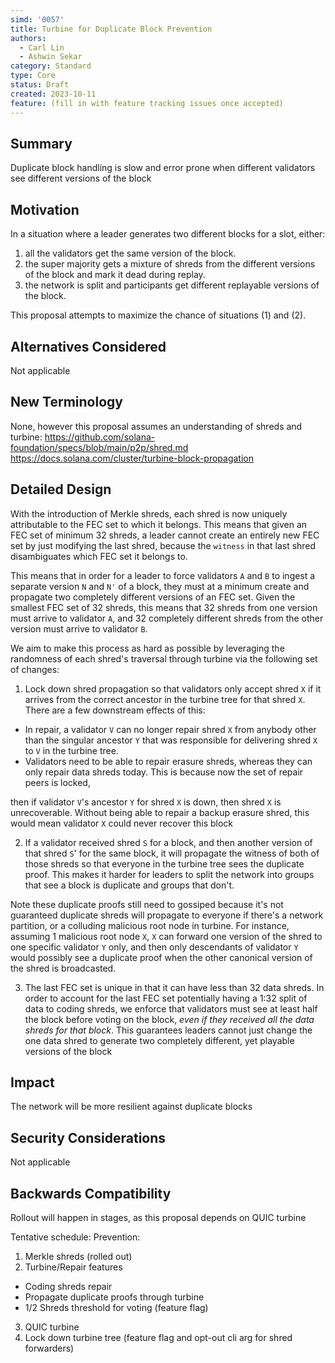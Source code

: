 ```yaml
---
simd: '0057'
title: Turbine for Duplicate Block Prevention
authors:
  - Carl Lin
  - Ashwin Sekar
category: Standard
type: Core
status: Draft
created: 2023-10-11
feature: (fill in with feature tracking issues once accepted)
---
```


## Summary

Duplicate block handling is slow and error prone when different validators see
different versions of the block

## Motivation

In a situation where a leader generates two different blocks for a slot, either:

1) all the validators get the same version of the block.
2) the super majority gets a mixture of shreds from the different versions of the
   block and mark it dead during replay.
3) the network is split and participants get different replayable versions of the
   block.

This proposal attempts to maximize the chance of situations (1) and (2).

## Alternatives Considered

Not applicable

## New Terminology

None, however this proposal assumes an understanding of shreds and turbine:
https://github.com/solana-foundation/specs/blob/main/p2p/shred.md
https://docs.solana.com/cluster/turbine-block-propagation

## Detailed Design

With the introduction of Merkle shreds, each shred is now uniquely attributable
to the FEC set to which it belongs. This means that given an FEC set of minimum
32 shreds, a leader cannot create an entirely new FEC set by just modifying the
last shred, because the `witness` in that last shred disambiguates which FEC set
it belongs to.

This means that in order for a leader to force validators `A` and `B` to ingest
a separate version `N` and `N'` of a block, they must at a minimum create and
propagate two completely different versions of an FEC set. Given the smallest
FEC set of 32 shreds, this means that 32 shreds from one version must arrive to
validator `A`, and 32 completely different shreds from the other version must
arrive to validator `B`.

We aim to make this process as hard as possible by leveraging the randomness of
each shred's traversal through turbine via the following set of changes:

1. Lock down shred propagation so that validators only accept shred `X` if it
arrives from the correct ancestor in the turbine tree for that shred `X`. There
are a few downstream effects of this:

 - In repair, a validator `V` can no longer repair shred `X` from anybody other
 than the singular ancestor `Y` that was responsible for delivering shred `X` to
 `V` in the turbine tree.
 - Validators need to be able to repair erasure shreds, whereas they can only
repair data shreds today. This is because now the set of repair peers is locked,

then if validator `V`'s ancestor `Y` for shred `X` is down, then shred `X` is
unrecoverable. Without being able to repair a backup erasure shred, this would
mean validator `X` could never recover this block

2. If a validator received shred `S` for a block, and then another version of
that shred `S`' for the same block, it will propagate the witness of both of
those shreds so that everyone in the turbine tree sees the duplicate proof. This
makes it harder for leaders to split the network into groups that see a block is
duplicate and groups that don't.

Note these duplicate proofs still need to gossiped because it's not guaranteed
duplicate shreds will propagate to everyone if there's a network partition, or
a colluding malicious root node in turbine. For instance, assuming 1 malicious
root node `X`, `X` can forward one version of the shred to one specific
validator `Y` only, and then only descendants of validator `Y` would possibly
see a duplicate proof when the other canonical version of the shred is
broadcasted.

3. The last FEC set is unique in that it can have less than 32 data shreds.
In order to account for the last FEC set potentially having a 1:32 split of
data to coding shreds, we enforce that validators must see at least half the
block before voting on the block, *even if they received all the data shreds for
that block*. This guarantees leaders cannot just change the one data shred to
generate two completely different, yet playable versions of the block

## Impact

The network will be more resilient against duplicate blocks

## Security Considerations

Not applicable

## Backwards Compatibility

Rollout will happen in stages, as this proposal depends on QUIC turbine

Tentative schedule:
Prevention:

1) Merkle shreds (rolled out)
2) Turbine/Repair features

  - Coding shreds repair
  - Propagate duplicate proofs through turbine
  - 1/2 Shreds threshold for voting (feature flag)

3) QUIC turbine
4) Lock down turbine tree (feature flag and opt-out cli arg for shred forwarders)

